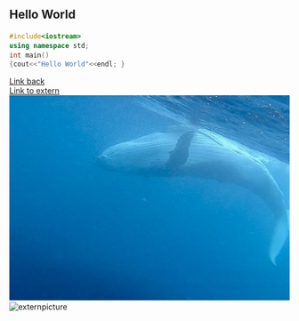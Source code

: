## Hello World

```c++
#include<iostream>
using namespace std;
int main()
{cout<<"Hello World"<<endl; }
```

[Link back](/README.md)  
[Link to extern](https://www.bilibili.com/)
![picture](/p243117506.png)  
![externpicture](https://gimg2.baidu.com/image_search/src=http%3A%2F%2Fhbimg.b0.upaiyun.com%2Fec1ea7a5a88bda9cf10e161163cd1d9dccfb99e410094-WLMdJp_fw658&refer=http%3A%2F%2Fhbimg.b0.upaiyun.com&app=2002&size=f9999,10000&q=a80&n=0&g=0n&fmt=jpeg?sec=1621737618&t=a7a4b4f9df6e23b7e846995d84e97fda)
